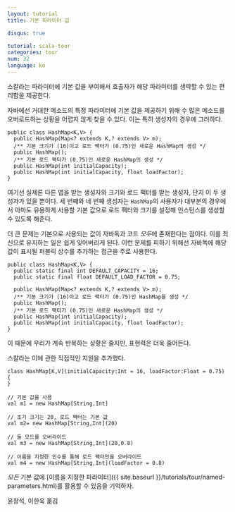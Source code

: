 ```yaml
---
layout: tutorial
title: 기본 파라미터 값

disqus: true

tutorial: scala-tour
categories: tour
num: 32
language: ko
---
```


스칼라는 파라미터에 기본 값을 부여해서 호출자가 해당 파라미터를 생략할 수 있는 편리함을 제공한다.

자바에선 거대한 메소드의 특정 파라미터에 기본 값을 제공하기 위해 수 많은 메소드를 오버로드하는 상황을 어렵지 않게 찾을 수 있다. 이는 특히 생성자의 경우에 그러하다.

    public class HashMap<K,V> {
      public HashMap(Map<? extends K,? extends V> m);
      /** 기본 크기가 (16)이고 로드 팩터가 (0.75)인 새로운 HashMap의 생성 */
      public HashMap();
      /** 기본 로드 팩터가 (0.75)인 새로운 HashMap의 생성 */
      public HashMap(int initialCapacity);
      public HashMap(int initialCapacity, float loadFactor);
    }

여기선 실제론 다른 맵을 받는 생성자와 크기와 로드 팩터를 받는 생성자, 단지 이 두 생성자가 있을 뿐이다. 세 번째와 네 번째 생성자는 <code>HashMap</code>의 사용자가 대부분의 경우에서 아마도 유용하게 사용할 기본 값으로 로드 팩터와 크기를 설정해 인스턴스를 생성할 수 있도록 해준다.

더 큰 문제는 기본으로 사용되는 값이 자바독과 코드 *모두*에 존재한다는 점이다. 이를 최신으로 유지하는 일은 쉽게 잊어버리게 된다. 이런 문제를 피하기 위해선 자바독에 해당 값이 표시될 퍼블릭 상수를 추가하는 접근을 주로 사용한다.

    public class HashMap<K,V> {
      public static final int DEFAULT_CAPACITY = 16;
      public static final float DEFAULT_LOAD_FACTOR = 0.75;

      public HashMap(Map<? extends K,? extends V> m);
      /** 기본 크기가 (16)이고 로드 팩터가 (0.75)인 HashMap을 생성 */
      public HashMap();
      /** 기본 로드 팩터가 (0.75)인 새로운 HashMap의 생성 */
      public HashMap(int initialCapacity);
      public HashMap(int initialCapacity, float loadFactor);
    }

이 때문에 우리가 계속 반복하는 상황은 줄지만, 표현력은 더욱 줄어든다.

스칼라는 이에 관한 직접적인 지원을 추가했다.

    class HashMap[K,V](initialCapacity:Int = 16, loadFactor:Float = 0.75) {
    }

    // 기본 값을 사용
    val m1 = new HashMap[String,Int]

    // 초기 크기는 20, 로드 팩터는 기본 값
    val m2= new HashMap[String,Int](20)

    // 둘 모드를 오버라이드
    val m3 = new HashMap[String,Int](20,0.8)

    // 이름을 지정한 인수를 통해 로드 팩터만을 오버라이드
    val m4 = new HashMap[String,Int](loadFactor = 0.8)

*모든* 기본 값에 [이름을 지정한 파라미터]({{ site.baseurl }}/tutorials/tour/named-parameters.html)를 활용할 수 있음을 기억하자.

윤창석, 이한욱 옮김